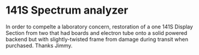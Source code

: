 # 141S Spectrum analyzer

In order to compelte a laboratory concern, restoration of a one 141S Display Section from two that had boards and electron tube onto a solid powered backend but with slightly-twisted frame from damage during transit when purchased. Thanks Jimmy.

